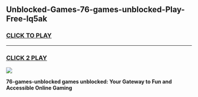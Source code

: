 
## Unblocked-Games-76-games-unblocked-Play-Free-lq5ak
<h3>
<a href="https://premium76.site?title=76-games-unblocked&ref=24M">CLICK TO PLAY</a></h3>
<hr>

<h3>
<a href="https://premium76.site?title=76-games-unblocked&ref=24M">CLICK 2 PLAY</a>
  
</h3>

<a href="https://premium76.site?title=76-games-unblocked&ref=24M"><img src="https://clearcache.store/games.png"></a>


**76-games-unblocked games unblocked: Your Gateway to Fun and Accessible Online Gaming**
